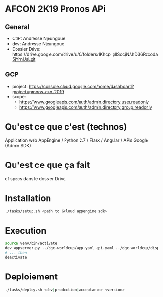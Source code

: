 # AFCON 2K19 Pronos APi

## General
- CdP: Andresse Njeungoue
- dev: Andresse Njeungoue
- Dossier Drive: https://drive.google.com/drive/u/0/folders/1Khcp_gIlSocjNAhD36Rxcoda5jYrnUsLgit 

## GCP
- project: https://console.cloud.google.com/home/dashboard?project=pronos-can-2019
- scope:
  - https://www.googleapis.com/auth/admin.directory.user.readonly
  - https://www.googleapis.com/auth/admin.directory.group.readonly

# Qu'est ce que c'est (technos)

Application web AppEngine / Python 2.7 / Flask / Angular / APIs Google (Admin SDK)

# Qu'est ce que ça fait

cf specs dans le dossier Drive.

# Installation

```bash
./tasks/setup.sh <path to Gcloud appengine sdk>
```

# Execution

```bash
source venv/bin/activate
dev_appserver.py ../dgc-worldcup/app.yaml api.yaml ../dgc-worldcup/dispatch.yaml
# ... then
deactivate
```

# Deploiement

```bash
./tasks/deploy.sh <dev|production|acceptance> <version>
```
